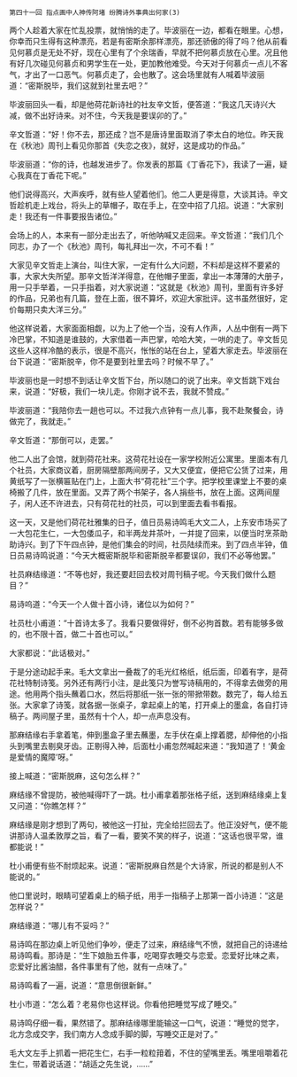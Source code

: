     第四十一回 指点画中人神传阿堵 纷腾诗外事典出何家(3) 

   两个人趁着大家在忙乱投票，就悄悄的走了。毕波丽在一边，都看在眼里。心想，你幸而只生得有这种漂亮，若是有密斯余那样漂亮，那还骄傲的得了吗？他从前看见何慕贞是无处不好，现在心里有了个余瑞香，早就不把何慕贞放在心里。况且他有好几次碰见何慕贞和男学生在一处，更加教他难受。今天对于何慕贞一点儿不客气，才出了一口恶气。何慕贞走了，会也散了。这会场里就有人喊着毕波丽道：“密斯脱毕，我们这就到社里去吧？”

   毕波丽回头一看，却是他荷花新诗社的社友辛文哲，便答道：“我这几天诗兴大减，做不出好诗来。对不住，今天我是要误卯的了。”

   辛文哲道：“好！你不去，那还成？岂不是唐诗里面取消了李太白的地位。昨天我在《秋池》周刊上看见你那首《失恋之夜》，就好，这是成功的作品。”

   毕波丽道：“你的诗，也越发进步了。你发表的那篇《丁香花下》，我读了一遍，疑心我真在丁香花下呢。”

   他们说得高兴，大声疾呼，就有些人望着他们。他二人更是得意，大谈其诗。辛文哲趁机走上戏台，将头上的草帽子，取在手上，在空中招了几招。说道：“大家别走！我还有一件事要报告诸位。”

   会场上的人，本来有一部分走出去了，听他呐喊又走回来。辛文哲道：“我们几个同志，办了一个《秋池》周刊，每礼拜出一次，不可不看！”

   大家见辛文哲走上演台，叫住大家，一定有什么大问题，不料却是这样不要紧的事，大家大失所望。那辛文哲洋洋得意，在他帽子里面，拿出一本薄薄的大册子，用一只手举着，一只手指着，对大家说道：“这就是《秋池》周刊，里面有许多好的作品，兄弟也有几篇，登在上面，很不算坏，欢迎大家批评。这书虽然很好，定价每期只卖大洋三分。”

   他这样说着，大家面面相觑，以为上了他一个当，没有人作声，人丛中倒有一两下冷巴掌，不知道是谁鼓的，大家借着一声巴掌，哈哈大笑，一哄的走了。辛文哲见这些人这样冷酷的表示，很是不高兴，怅怅的站在台上，望着大家走去。毕波丽在台下说道：“密斯脱辛，你不是要到社里去吗？时候不早了。”

   毕波丽也是一时想不到话让辛文哲下台，所以随口的说了出来。辛文哲跳下戏台来，说道：“好极，我们一块儿走。你刚才说不去，我就不赞成。”

   毕波丽道：“我陪你去一趟也可以。不过我六点钟有一点儿事，我不赴聚餐会，诗做完了，我就走。”

   辛文哲道：“那倒可以，走罢。”

   他二人出了会馆，就到荷花社来。这荷花社设在一家学校附近公寓里。里面本有几个社员，大家商议着，厨房隔壁那两间房子，又大又便宜，便把它公赁了过来，用黄纸写了一张横匾贴在门上，上面大书“荷花社”三个字。把学校里课堂上不要的桌椅搬了几件，放在里面。又弄了两个书架子，各人捐些书，放在上面。这两间屋子，闲人还不许进去，只有荷花社的社员，可以到里面去看书看报。

   这一天，又是他们荷花社雅集的日子，值日员易诗鸣毛大文二人，上东安市场买了一大包花生仁，一大包倭瓜子，和半两龙井茶叶，一并提了回来，以便当时烹茶助助诗兴。到了下午四点钟，是他们集会的时间，社员陆续而来。到了四点半钟，值日员易诗鸣说道：“今天大概密斯脱毕和密斯脱辛都要误卯，我们不必等他罢。”

   社员麻结缘道：“不等也好，我还要赶回去校对周刊稿子呢。今天我们做什么题目？”

   易诗呜道：“今天一个人做十首小诗，诸位以为如何？”

   社员杜小甫道：“十首诗太多了。我看只要做得好，倒不必拘首数。若有能够多做的，也不限十首，做二十首也可以。”

   大家都说：“此话极对。”

   于是分途动起手来。毛大文拿出一叠裁了的毛光红格纸，纸后面，印着有字，是荷花社特制诗笺。另外还有两行小注，是此笺只为誉写诗稿用的，不得拿去做旁的用途。他用两个指头蘸着口水，然后将那纸一张一张的带掀带数。数完了，每人给五张。大家拿了诗笺，就各据一张桌子，拿起桌上的笔，打开桌上的墨盒，各自打诗稿子。两间屋子里，虽然有十个人，却一点声息没有。

   那麻结缘右手拿着笔，伸到墨盒子里去蘸墨，左手伏在桌上撑着腮，却伸他的小指头到嘴里去剔臭牙齿。正剔得入神，后面杜小甫忽然喊起来道：“我知道了！‘黄金是爱情的魔障’呀。”

   接上喊道：“密斯脱麻，这句怎么样？”

   麻结缘不曾提防，被他喊得吓了一跳。杜小甫拿着那张格子纸，送到麻结缘桌上复又问道：“你瞧怎样？”

   麻结缘是刚才想到了两句，被他这一打扯，完全给拦回去了。他正没好气，便不能讲那诗人温柔敦厚之旨，看了一看，要笑不笑的样子，说道：“这话也很平常，谁都能说！”

   杜小甫便有些不耐烦起来。说道：“密斯脱麻自然是个大诗家，所说的都是别人不能说的。”

   他口里说时，眼睛可望着桌上的稿子纸，用手一指稿子上那第一首小诗道：“这是怎样说？”

   麻结缘道：“哪儿有不妥吗？”

   易诗鸣在那边桌上听见他们争吵，便走了过来，麻结缘气不愤，就把自己的诗递给易诗鸣看。那诗是：“生下娘胎五件事，吃喝穿衣睡交与恋爱。恋爱好比味之素，恋爱好比酱油醋，各件事里有了他，就有一点味了。”

   易诗鸣看了一遍，说道：“意思倒很新鲜。”

   杜小市道：“怎么着？老易你也这样说。你看他把睡觉写成了睡交。”

   易诗鸣仔细一看，果然错了。那麻结缘哪里能输这一口气，说道：“睡觉的觉字，北方念成交字，我们南方人念成手脚的脚，写睡交正是对了。”

   毛大文左手上抓着一把花生仁，右手一粒粒箝着，不住的望嘴里丢。嘴里咀嚼着花生仁，带着说话道：“胡适之先生说，……”

